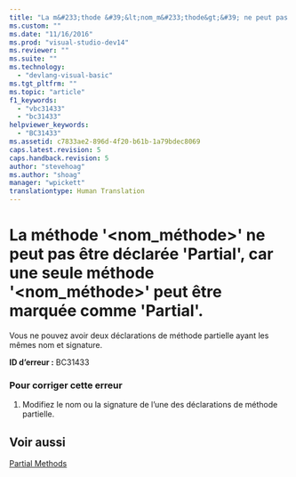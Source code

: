 ```yaml
---
title: "La m&#233;thode &#39;&lt;nom_m&#233;thode&gt;&#39; ne peut pas &#234;tre d&#233;clar&#233;e &#39;Partial&#39;, car une seule m&#233;thode &#39;&lt;nom_m&#233;thode&gt;&#39; peut &#234;tre marqu&#233;e comme &#39;Partial&#39;. | Microsoft Docs"
ms.custom: ""
ms.date: "11/16/2016"
ms.prod: "visual-studio-dev14"
ms.reviewer: ""
ms.suite: ""
ms.technology: 
  - "devlang-visual-basic"
ms.tgt_pltfrm: ""
ms.topic: "article"
f1_keywords: 
  - "vbc31433"
  - "bc31433"
helpviewer_keywords: 
  - "BC31433"
ms.assetid: c7833ae2-896d-4f20-b61b-1a79bdec8069
caps.latest.revision: 5
caps.handback.revision: 5
author: "stevehoag"
ms.author: "shoag"
manager: "wpickett"
translationtype: Human Translation
---
```

# La m&#233;thode &#39;&lt;nom_m&#233;thode&gt;&#39; ne peut pas &#234;tre d&#233;clar&#233;e &#39;Partial&#39;, car une seule m&#233;thode &#39;&lt;nom_m&#233;thode&gt;&#39; peut &#234;tre marqu&#233;e comme &#39;Partial&#39;.
Vous ne pouvez avoir deux déclarations de méthode partielle ayant les mêmes nom et signature.  
  
 **ID d’erreur :** BC31433  
  
### Pour corriger cette erreur  
  
1.  Modifiez le nom ou la signature de l’une des déclarations de méthode partielle.  
  
## Voir aussi  
 [Partial Methods](../../visual-basic/programming-guide/language-features/procedures/partial-methods.md)